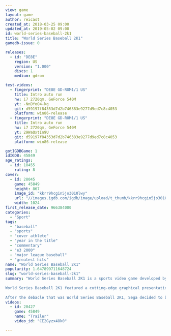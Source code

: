 ```yaml
---
view: game
layout: game
author: reicast
created_at: 2018-03-25 09:00
updated_at: 2019-05-02 09:00
id: world-series-baseball-2k1
title: "World Series Baseball 2K1"
gamedb-issue: 0

releases:
  - id: "DE8E"
    region: US
    version: "1.000"
    discs: 1
    medium: gdrom

test-videos:
  - fingerprint: "DE8E GD-ROM1/1 US"
    title: Intro auto run
    hw: i7 2720qm, GeForce 540M
    yt: -NnDYoO4-kg
    git: d59197f84353d7d2b746383e9277d9ed7c8c4053
    platform: win86-release
  - fingerprint: "DE8E GD-ROM1/1 US"
    title: Intro auto run
    hw: i7 2720qm, GeForce 540M
    yt: 29WaQxtIn9U
    git: d59197f84353d7d2b746383e9277d9ed7c8c4053
    platform: win86-release

gotIGDBGame: 1
idIGDB: 45849
age_ratings:
  - id: 18455
    rating: 8
cover:
  - id: 28045
    game: 45849
    height: 867
    image_id: "kkrr9hcgin5jo3010lwy"
    url: "//images.igdb.com/igdb/image/upload/t_thumb/kkrr9hcgin5jo3010lwy.jpg"
    width: 1024
first_release_date: 966384000
categories:
  - "Sport"
tags:
  - "baseball"
  - "sports"
  - "cover athlete"
  - "year in the title"
  - "commentary"
  - "e3 2000"
  - "major league baseball"
  - "greatest hits"
name: "World Series Baseball 2K1"
popularity: 1.647899711648724
slug: "world-series-baseball-2k1"
summary: "World Series Baseball 2K1 is a sports video game developed by Wow Entertainment and published by Sega for the Dreamcast. It was the first game in the modern series to be featured on the Dreamcast, and was the spiritual successor to World Series Baseball for the Sega Genesis.[citation needed] It was released in July 2000 to coincide with the 2000 Major League Baseball All-Star Game in Atlanta.[citation needed] 
 
World Series Baseball 2K1 featured a cutting-edge graphical presentation adapted from the NAOMI game Super Major League, and its visuals were well ahead of any other baseball game at the time. Unfortunately, a lack of features, shoddy audio presentation, and major gameplay flaws meant that WSB2K1 was not well received by critics despite its fantastic graphics. The game is notorious for its sometimes-unresponsive controls, as well as the fact that manual fielding—a staple of baseball games for a half-decade prior to WSB2K1's release—isn't even an option available to players.[citation needed] 
 
After the debacle that was World Series Baseball 2K1, Sega decided to bring Visual Concepts (the developer behind the Dreamcast's far more successful NBA 2K and NFL 2K series) in for the next version of the game. The result was World Series Baseball 2K2, a game that was considered a major improvement over WSB2K1."
videos:
  - id: 20427
    game: 45849
    name: "Trailer"
    video_id: "CE2Gyzx48k0"

---
```

